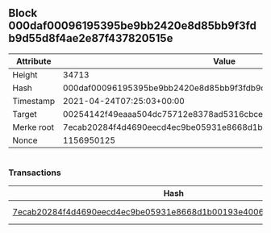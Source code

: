 ## Block 000daf00096195395be9bb2420e8d85bb9f3fdb9d55d8f4ae2e87f437820515e

Attribute | Value
--- | ---
Height | 34713
Hash | 000daf00096195395be9bb2420e8d85bb9f3fdb9d55d8f4ae2e87f437820515e
Timestamp | 2021-04-24T07:25:03+00:00
Target | 00254142f49eaaa504dc75712e8378ad5316cbcead634704b3734b6271167cc4
Merke root | 7ecab20284f4d4690eecd4ec9be05931e8668d1b00193e40068a993b5cb522b4
Nonce | 1156950125

```

```

### Transactions

Hash | Amount
--- | ---
[7ecab20284f4d4690eecd4ec9be05931e8668d1b00193e40068a993b5cb522b4](7ecab20284f4d4690eecd4ec9be05931e8668d1b00193e40068a993b5cb522b4.md) | 10.00000000 SKEPTI 
